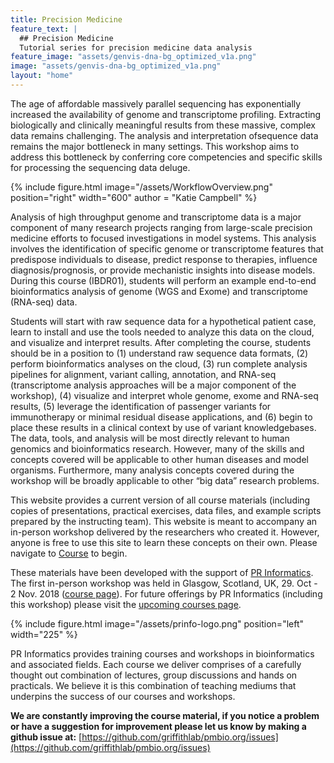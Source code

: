 ```yaml
---
title: Precision Medicine
feature_text: |
  ## Precision Medicine
  Tutorial series for precision medicine data analysis
feature_image: "assets/genvis-dna-bg_optimized_v1a.png"
image: "assets/genvis-dna-bg_optimized_v1a.png"
layout: "home"
---
```


The age of affordable massively parallel sequencing has exponentially increased the availability of genome and transcriptome profiling. Extracting biologically and clinically meaningful results from these massive, complex data remains challenging. The analysis and interpretation ofsequence data remains the major bottleneck in many settings. This workshop aims to address this bottleneck by conferring core competencies and specific skills for processing the sequencing data deluge.

{% include figure.html image="/assets/WorkflowOverview.png" position="right" width="600" author = "Katie Campbell" %}

Analysis of high throughput genome and transcriptome data is a major component of many research projects ranging from large-scale precision medicine efforts to focused investigations in model systems. This analysis involves the identification of specific genome or transcriptome features that predispose individuals to disease, predict response to therapies, influence diagnosis/prognosis, or provide mechanistic insights into disease models. During this course (IBDR01), students will perform an example end-to-end bioinformatics analysis of genome (WGS and Exome) and transcriptome (RNA-seq) data.

Students will start with raw sequence data for a hypothetical patient case, learn to install and use the tools needed to analyze this data on the cloud, and visualize and interpret results. After completing the course, students should be in a position to (1) understand raw sequence data formats, (2) perform bioinformatics analyses on the cloud, (3) run complete analysis pipelines for alignment, variant calling, annotation, and RNA-seq (transcriptome analysis approaches will be a major component of the workshop), (4) visualize and interpret whole genome, exome and RNA-seq results, (5) leverage the identification of passenger variants for immunotherapy or minimal residual disease applications, and (6) begin to place these results in a clinical context by use of variant knowledgebases. The data, tools, and analysis will be most directly relevant to human genomics and bioinformatics research. However, many of the skills and concepts covered will be applicable to other human diseases and model organisms. Furthermore, many analysis concepts covered during the workshop will be broadly applicable to other “big data” research problems.

This website provides a current version of all course materials (including copies of presentations, practical exercises, data files, and example scripts prepared by the instructing team). This website is meant to accompany an in-person workshop delivered by the researchers who created it. However, anyone is free to use this site to learn these concepts on their own. Please navigate to [Course](http://pmbio.org/course/) to begin.

These materials have been developed with the support of [PR Informatics](https://www.prinformatics.com/). The first in-person workshop was held in Glasgow, Scotland, UK, 29. Oct - 2 Nov. 2018 ([course page](https://www.prinformatics.com/course/introduction-to-bioinformatics-for-dna-and-rna-sequence-analysis-ibdr01/)). For future offerings by PR Informatics (including this workshop) please visit the [upcoming courses page](https://www.prinformatics.com/courses/).

{% include figure.html image="/assets/prinfo-logo.png" position="left" width="225" %}

PR Informatics provides training courses and workshops in bioinformatics and associated fields. Each course we deliver comprises of a carefully thought out combination of lectures, group discussions and hands on practicals. We believe it is this combination of teaching mediums that underpins the success of our courses and workshops.

**We are constantly improving the course material, if you notice a problem or have a suggestion for improvement please let us know by making a github issue at:** [https://github.com/griffithlab/pmbio.org/issues](https://github.com/griffithlab/pmbio.org/issues)
